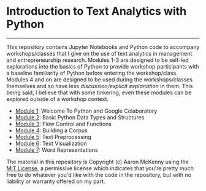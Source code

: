 # Introduction to Text Analytics with Python
---

This repository contains Jupyter Notebooks and Python code to accompany workshops/classes that I give on the use of text analytics in management and entrepreneurship research. Modules 1-3 are designed to be self-led explorations into the basics of Python to provide workshop participants with a baseline familiarity of Python before entering the workshop/class. Modules 4 and on are designed to be used during the workshops/classes themselves and so have less *discussion/explicit explanation* in them. This being said, I believe that with some tinkering, even these modules can be explored outside of a workshop context.

* [Module 1](https://github.com/amckenny/text_analytics_intro/blob/main/notebooks/01_welcome_to_python_and_colab.ipynb): Welcome To Python and Google Colaboratory
* [Module 2](https://github.com/amckenny/text_analytics_intro/blob/main/notebooks/02_basic_python_data_types_and_structures.ipynb): Basic Python Data Types and Structures
* [Module 3](https://github.com/amckenny/text_analytics_intro/blob/main/notebooks/03_flow_control_and_functions.ipynb): Flow Control and Functions
* [Module 4](https://github.com/amckenny/text_analytics_intro/blob/main/notebooks/04_building_a_corpus.ipynb): Building a Corpus
* [Module 5](https://github.com/amckenny/text_analytics_intro/blob/main/notebooks/05_text_preprocessing.ipynb): Text Preprocessing
* [Module 6](https://github.com/amckenny/text_analytics_intro/blob/main/notebooks/06_text_visualization.ipynb): Text Visualization
* [Module 7](https://github.com/amckenny/text_analytics_intro/blob/main/notebooks/07_word_representations.ipynb): Word Representations

The material in this repository is Copyright (c) Aaron McKenny using the [MIT License](https://github.com/amckenny/text_analytics_intro/blob/main/LICENSE), a permissive license which indicates that you're pretty much free to do whatever you'd like with the code in the repository, but with no liability or warranty offered on my part.

